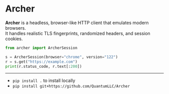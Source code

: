 # Archer

**Archer** is a headless, browser-like HTTP client that emulates modern browsers.  
It handles realistic TLS fingerprints, randomized headers, and session cookies.  

```python
from archer import ArcherSession

s = ArcherSession(browser="chrome", version="122")
r = s.get("https://example.com")
print(r.status_code, r.text[:200])
```

---
- `pip install .` to install locally  
- `pip install git+https://github.com/QuantumLLC/Archer`

